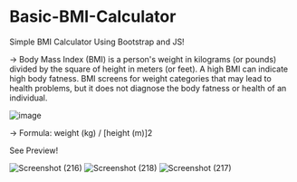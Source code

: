 # Basic-BMI-Calculator
Simple BMI Calculator Using Bootstrap and JS!

-> Body Mass Index (BMI) is a person's weight in kilograms (or pounds) divided by the square of height in meters (or feet). A high BMI can indicate high body fatness. BMI screens for weight categories that may lead to health problems, but it does not diagnose the body fatness or health of an individual.

![image](https://user-images.githubusercontent.com/84621641/217729416-b40c88c0-7f12-4188-a87a-6c1fa8e50630.png)

-> Formula: weight (kg) / [height (m)]2

See Preview!

![Screenshot (216)](https://user-images.githubusercontent.com/84621641/217729012-629609fa-87a6-4d08-98b2-2c31ab44c796.png)
![Screenshot (218)](https://user-images.githubusercontent.com/84621641/217729052-24bb9b3a-eaaa-4679-a7a9-5ce1d7f517fa.png)
![Screenshot (217)](https://user-images.githubusercontent.com/84621641/217729070-75716e2d-ee5d-4ad3-984b-903295903bfe.png)
